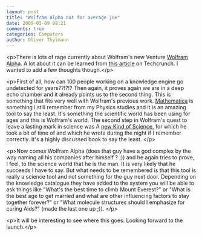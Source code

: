 ```yaml
---
layout: post
title: "Wolfram Alpha not for average joe"
date: 2009-03-09 08:21
comments: true
categories: Computers
author: Oliver Thylmann
---
```






&lt;p&gt;There is lots of rage currently about Wolfram's new Venture [Wolfram Alph](http://www.wolframalpha.com/)a. A lot about it can be learned from [this article](http://www.techcrunch.com/2009/03/08/wolfram-alpha-computes-answers-to-factual-questions-this-is-going-to-be-big/) on Techcrunch. I wanted to add a few thoughts though.&lt;/p&gt;

&lt;p&gt;First of all, how can 100 people working on a knowledge engine go undetected for years??!?!? Then again, it proves again we are in a deep echo chamber and it already points us to the second thing. This is something that fits very well with Wolfram's previous work. [Mathematica](http://www.wolfram.com/) is something I still remember from my Physics studies and it is an amazing tool to say the least. It's something the scientific world has been using for ages and this is Wolfram's world. The second step in Wolfram's quest to leave a lasting mark in science was A [new Kind of Science](http://www.amazon.com/New-Kind-Science-Stephen-Wolfram/dp/1579550088/), for which he took a bit of time of and which he wrote during the night if I remember correctly. It's a highly discussed book to say the least. &lt;/p&gt;

&lt;p&gt;Now comes Wolfram Alpha (does that guy have a god complex by the way naming all his companies after himself ? ;)) and he again tries to prove, I feel, to the science world that he is the man. It is very likely that he succeeds I have to say. But what needs to be remembered is that this tool is really a science tool and not something for the guy next door. Depending on the knowledge catalogue they have added to the system you will be able to ask things like &quot;What's the best time to climb Mount Everest?&quot; or &quot;What is the best age to get married and what are other influencing factors to stay together forever?&quot; or &quot;What molecule structures should I emphasize for curing Aids?&quot; (made the last one up ;)). &lt;/p&gt;

&lt;p&gt;It will be interesting to see where this goes. Looking forward to the launch.&lt;/p&gt;



